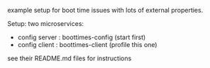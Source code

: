 example setup for boot time issues with lots of external properties.

Setup: two microservices:
* config server : boottimes-config (start first)
* config client : boottimes-client (profile this one)

see their README.md files for instructions
